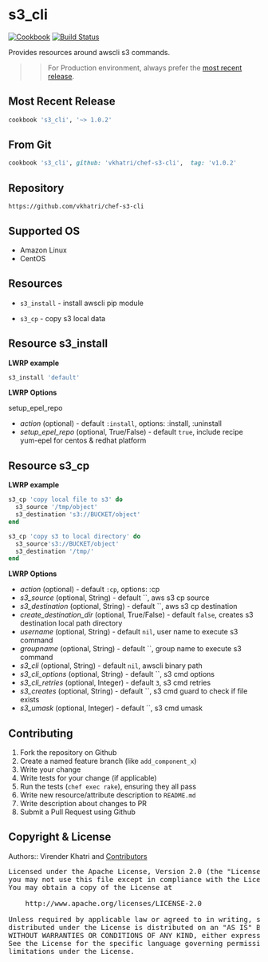 s3_cli
=====

[![Cookbook](https://img.shields.io/github/tag/vkhatri/chef-s3-cli.svg)](https://github.com/vkhatri/chef-s3-cli) [![Build Status](https://travis-ci.org/vkhatri/chef-s3-cli.svg?branch=master)](https://travis-ci.org/vkhatri/chef-s3-cli)

Provides resources around awscli s3 commands.


>> For Production environment, always prefer the [most recent release](https://supermarket.chef.io/cookbooks/s3_cli).


## Most Recent Release

```ruby
cookbook 's3_cli', '~> 1.0.2'
```


## From Git

```ruby
cookbook 's3_cli', github: 'vkhatri/chef-s3-cli',  tag: 'v1.0.2'
```


## Repository

```
https://github.com/vkhatri/chef-s3-cli
```


## Supported OS

- Amazon Linux
- CentOS


## Resources

- `s3_install` - install awscli pip module

- `s3_cp` - copy s3 local data


## Resource s3_install

**LWRP example**

```ruby
s3_install 'default'
```

**LWRP Options**

setup_epel_repo
- *action* (optional) - default `:install`, options: :install, :uninstall
- *setup_epel_repo* (optional, True/False)  - default `true`, include recipe yum-epel for centos & redhat platform


## Resource s3_cp

**LWRP example**
```ruby
s3_cp 'copy local file to s3' do
  s3_source '/tmp/object'
  s3_destination 's3://BUCKET/object'
end

s3_cp 'copy s3 to local directory' do
  s3_source's3://BUCKET/object'
  s3_destination '/tmp/'
end
```

**LWRP Options**

- *action* (optional) - default `:cp`, options: :cp
- *s3_source* (optional, String)  - default ``, aws s3 cp source
- *s3_destination* (optional, String)  - default ``, aws s3 cp destination
- *create_destination_dir* (optional, True/False)  - default `false`, creates s3 destination local path directory
- *username* (optional, String)  - default `nil`, user name to execute s3 command
- *groupname* (optional, String)  - default ``, group name to execute s3 command
- *s3_cli* (optional, String)  - default `nil`, awscli binary path
- *s3_cli_options* (optional, String)  - default ``, s3 cmd options
- *s3_cli_retries* (optional, Integer)  - default `3`, s3 cmd retries
- *s3_creates* (optional, String)  - default ``, s3 cmd guard to check if file exists
- *s3_umask* (optional, Integer)  - default ``, s3 cmd umask


## Contributing

1. Fork the repository on Github
2. Create a named feature branch (like `add_component_x`)
3. Write your change
4. Write tests for your change (if applicable)
5. Run the tests (`chef exec rake`), ensuring they all pass
6. Write new resource/attribute description to `README.md`
7. Write description about changes to PR
8. Submit a Pull Request using Github


## Copyright & License

Authors:: Virender Khatri and [Contributors]

<pre>
Licensed under the Apache License, Version 2.0 (the "License");
you may not use this file except in compliance with the License.
You may obtain a copy of the License at

    http://www.apache.org/licenses/LICENSE-2.0

Unless required by applicable law or agreed to in writing, software
distributed under the License is distributed on an "AS IS" BASIS,
WITHOUT WARRANTIES OR CONDITIONS OF ANY KIND, either express or implied.
See the License for the specific language governing permissions and
limitations under the License.
</pre>


[Chef]: https://www.chef.io/
[Contributors]: https://github.com/vkhatri/chef-s3-cli/graphs/contributors
